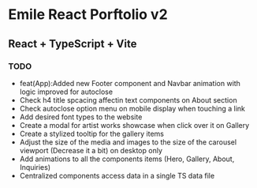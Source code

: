 # Emile React Porftolio v2

## React + TypeScript + Vite

### TODO

- feat(App):Added new Footer component and Navbar animation with logic improved for autoclose
- Check h4 title spcacing affectin text components on About section
- Check autoclose option menu on mobile display when touching a link
- Add desired font types to the website
- Create a modal for artist works showcase when click over it on Gallery
- Create a stylized tooltip for the gallery items
- Adjust the size of the media and images to the size of the carousel viewport (Decrease it a bit) on desktop only
- Add animations to all the components items (Hero, Gallery, About, Inquiries)
- Centralized components access data in a single TS data file

